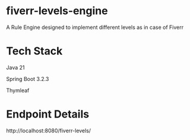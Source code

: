 # fiverr-levels-engine
A Rule Engine designed to implement different levels as in case of Fiverr

# Tech Stack
Java 21

Spring Boot 3.2.3

Thymleaf

# Endpoint Details
http://localhost:8080/fiverr-levels/